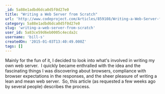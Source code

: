 ```yaml
---
_id: 5a88e1adbd6dca0d5f0d27e0
title: "Writing a Web Server from Scratch"
url: 'http://www.codeproject.com/Articles/859108/Writing-a-Web-Server-from-Scratch'
category: 5a88e1adbd6dca0d5f0d27e0
slug: 'writing-a-web-server-from-scratch'
user_id: 5a83ce59d6eb0005c4ecda2c
username: 'bill-s'
createdOn: '2015-01-03T13:40:49.000Z'
tags: []
---
```


Mainly for the fun of it, I decided to look into what's involved in writing my own web server.  I quickly became enthralled with the idea and the fascinating things I was discovering about browsers, compliance with browser expectations in the responses, and the sheer pleasure of writing a lean and mean web server.  So, this article (as requested a few weeks ago by several people) describes the process.
